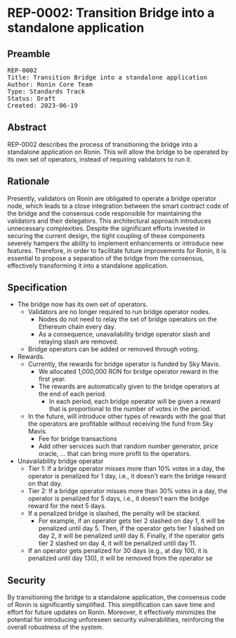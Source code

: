 # REP-0002: Transition Bridge into a standalone application

## Preamble
<pre>
REP-0002
Title: Transition Bridge into a standalone application
Author: Ronin Core Team
Type: Standards Track
Status: Draft
Created: 2023-06-19
</pre>

## Abstract

REP-0002 describes the process of transitioning the bridge into a standalone application on Ronin. This will allow the bridge to be operated by its own set of operators, instead of requiring validators to run it.

## Rationale

Presently, validators on Ronin are obligated to operate a bridge operator node, which leads to a close integration between the smart contract code of the bridge and the consensus code responsible for maintaining the validators and their delegators. This architectural approach introduces unnecessary complexities. Despite the significant efforts invested in securing the current design, the tight coupling of these components severely hampers the ability to implement enhancements or introduce new features. Therefore, in order to facilitate future improvements for Ronin, it is essential to propose a separation of the bridge from the consensus, effectively transforming it into a standalone application.

## Specification

- The bridge now has its own set of operators.
    - Validators are no longer required to run bridge operator nodes.
        - Nodes do not need to relay the set of bridge operators on the Ethereum chain every day.
        - As a consequence, unavailability bridge operator slash and relaying slash are removed.
    - Bridge operators can be added or removed through voting.
- Rewards.
    - Currently, the rewards for bridge operator is funded by Sky Mavis.
        - We allocated 1,000,000 RON for bridge operator reward in the first year.
        - The rewards are automatically given to the bridge operators at the end of each period.
            - In each period, each bridge operator will be given a reward that is proportional to the number of votes in the period.
    - In the future, will introduce other types of rewards with the goal that the operators are profitable without receiving the fund from Sky Mavis.
        - Fee for bridge transactions
        - Add other services such that random number generator, price oracle, … that can bring more profit to the operators.
- Unavailability bridge operator
    - Tier 1: If a bridge operator misses more than 10% votes in a day, the operator is penalized for 1 day, i.e., it doesn't earn the bridge reward on that day.
    - Tier 2: If a bridge operator misses more than 30% votes in a day, the operator is penalized for 5 days, i.e., it doesn't earn the bridge reward for the next 5 days.
    - If a penalized bridge is slashed, the penalty will be stacked.
        - For example, if an operator gets tier 2 slashed on day 1, it will be penalized until day 5. Then, if the operator gets tier 1 slashed on day 2, it will be penalized until day 6. Finally, if the operator gets tier 2 slashed on day 4, it will be penalized until day 11.
    - If an operator gets penalized for 30 days (e.g., at day 100, it is penalized until day 130), it will be removed from the operator se

## Security

By transitioning the bridge to a standalone application, the consensus code of Ronin is significantly simplified. This simplification can save time and effort for future updates on Ronin. Moreover, it effectively minimizes the potential for introducing unforeseen security vulnerabilities, reinforcing the overall robustness of the system.